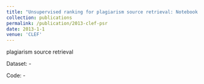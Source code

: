 ```yaml
---
title: "Unsupervised ranking for plagiarism source retrieval: Notebook for PAN at CLEF 2013"
collection: publications
permalink: /publication/2013-clef-psr
date: 2013-1-1
venue: 'CLEF'
---
```

plagiarism source retrieval 

Dataset: -

Code: -